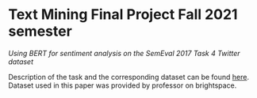 # Text Mining Final Project Fall 2021 semester

_Using BERT for sentiment analysis on the SemEval 2017 Task 4 Twitter dataset_

Description of the task and the corresponding dataset can be found [here](https://alt.qcri.org/semeval2017/task4/). Dataset used in this paper was provided by professor on brightspace.
